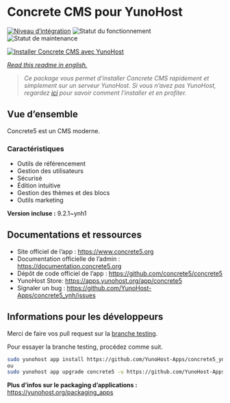 <!--
N.B.: This README was automatically generated by https://github.com/YunoHost/apps/tree/master/tools/README-generator
It shall NOT be edited by hand.
-->

# Concrete CMS pour YunoHost

[![Niveau d’intégration](https://dash.yunohost.org/integration/concrete5.svg)](https://dash.yunohost.org/appci/app/concrete5) ![Statut du fonctionnement](https://ci-apps.yunohost.org/ci/badges/concrete5.status.svg) ![Statut de maintenance](https://ci-apps.yunohost.org/ci/badges/concrete5.maintain.svg)

[![Installer Concrete CMS avec YunoHost](https://install-app.yunohost.org/install-with-yunohost.svg)](https://install-app.yunohost.org/?app=concrete5)

*[Read this readme in english.](./README.md)*

> *Ce package vous permet d’installer Concrete CMS rapidement et simplement sur un serveur YunoHost.
Si vous n’avez pas YunoHost, regardez [ici](https://yunohost.org/#/install) pour savoir comment l’installer et en profiter.*

## Vue d’ensemble

Concrete5 est un CMS moderne.

### Caractéristiques

* Outils de référencement
* Gestion des utilisateurs
* Sécurisé
* Édition intuitive
* Gestion des thèmes et des blocs
* Outils marketing


**Version incluse :** 9.2.1~ynh1
## Documentations et ressources

* Site officiel de l’app : <https://www.concrete5.org>
* Documentation officielle de l’admin : <https://documentation.concrete5.org>
* Dépôt de code officiel de l’app : <https://github.com/concrete5/concrete5>
* YunoHost Store: <https://apps.yunohost.org/app/concrete5>
* Signaler un bug : <https://github.com/YunoHost-Apps/concrete5_ynh/issues>

## Informations pour les développeurs

Merci de faire vos pull request sur la [branche testing](https://github.com/YunoHost-Apps/concrete5_ynh/tree/testing).

Pour essayer la branche testing, procédez comme suit.

``` bash
sudo yunohost app install https://github.com/YunoHost-Apps/concrete5_ynh/tree/testing --debug
ou
sudo yunohost app upgrade concrete5 -u https://github.com/YunoHost-Apps/concrete5_ynh/tree/testing --debug
```

**Plus d’infos sur le packaging d’applications :** <https://yunohost.org/packaging_apps>